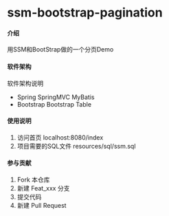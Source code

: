 # ssm-bootstrap-pagination

#### 介绍
用SSM和BootStrap做的一个分页Demo

#### 软件架构
软件架构说明
- Spring SpringMVC MyBatis
- Bootstrap Bootstrap Table

#### 使用说明

1.  访问首页 localhost:8080/index
2.  项目需要的SQL文件 resources/sql/ssm.sql

#### 参与贡献

1.  Fork 本仓库
2.  新建 Feat_xxx 分支
3.  提交代码
4.  新建 Pull Request


